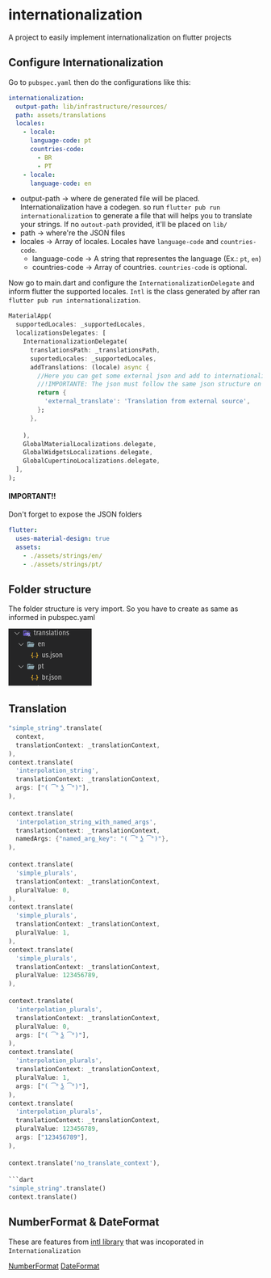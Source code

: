 # internationalization

A project to easily implement internationalization on flutter projects

## Configure Internationalization

Go to `pubspec.yaml` then do the configurations like this:

``` yaml
internationalization:
  output-path: lib/infrastructure/resources/
  path: assets/translations
  locales:
    - locale:
      language-code: pt
      countries-code:
        - BR
        - PT
    - locale:
      language-code: en
```

- output-path → where de generated file will be placed. Internationalization have a codegen. so run `flutter pub run internationalization` to generate a file that will helps you to translate your strings. If no `outout-path` provided, it'll be placed on `lib/`
- path → where're the JSON files
- locales → Array of locales. Locales have `language-code` and `countries-code`.
    - language-code → A string that representes the language (Ex.: `pt`, `en`)
    - countries-code → Array of countries. `countries-code` is optional.

Now go to main.dart and configure the `InternationalizationDelegate` and inform flutter the supported locales. `Intl` is the class generated by after ran `flutter pub run internationalization`.

``` dart
MaterialApp(
  supportedLocales: _supportedLocales,
  localizationsDelegates: [
    InternationalizationDelegate(
      translationsPath: _translationsPath,
      suportedLocales: _supportedLocales,
      addTranslations: (locale) async {
        //Here you can get some external json and add to internationalization.
        //!IMPORTANTE: The json must follow the same json structure on assets.
        return {
          'external_translate': 'Translation from external source',
        };
      },
      
    ),
    GlobalMaterialLocalizations.delegate,
    GlobalWidgetsLocalizations.delegate,
    GlobalCupertinoLocalizations.delegate,
  ],
);
```
#### IMPORTANT!! 
Don't forget to expose the JSON folders

``` yaml
flutter:
  uses-material-design: true
  assets:
    - ./assets/strings/en/
    - ./assets/strings/pt/
```
## Folder structure

The folder structure is very import. So you have to create as same as informed in pubspec.yaml

![](images/folder_structure.jpg)

## Translation

``` dart
"simple_string".translate(
  context,
  translationContext: _translationContext,
),
context.translate(
  'interpolation_string',
  translationContext: _translationContext,
  args: ["( ͡° ͜ʖ ͡°)"],
),

context.translate(
  'interpolation_string_with_named_args',
  translationContext: _translationContext,
  namedArgs: {"named_arg_key": "( ͡° ͜ʖ ͡°)"},
),

context.translate(
  'simple_plurals',
  translationContext: _translationContext,
  pluralValue: 0,
),
context.translate(
  'simple_plurals',
  translationContext: _translationContext,
  pluralValue: 1,
),
context.translate(
  'simple_plurals',
  translationContext: _translationContext,
  pluralValue: 123456789,
),

context.translate(
  'interpolation_plurals',
  translationContext: _translationContext,
  pluralValue: 0,
  args: ["( ͡° ͜ʖ ͡°)"],
),
context.translate(
  'interpolation_plurals',
  translationContext: _translationContext,
  pluralValue: 1,
  args: ["( ͡° ͜ʖ ͡°)"],
),
context.translate(
  'interpolation_plurals',
  translationContext: _translationContext,
  pluralValue: 123456789,
  args: ["123456789"],
),

context.translate('no_translate_context'),

```dart
"simple_string".translate()
context.translate()
```

## NumberFormat & DateFormat
These are features from [intl library](https://pub.dev/packages/intl) that was incoporated in `Internationalization`

[NumberFormat](https://pub.dev/packages/intl#number-formatting-and-parsing)
[DateFormat](https://pub.dev/packages/intl#date-formatting-and-parsing)